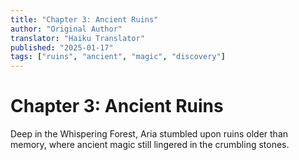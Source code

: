 ```yaml
---
title: "Chapter 3: Ancient Ruins"
author: "Original Author"
translator: "Haiku Translator"
published: "2025-01-17"
tags: ["ruins", "ancient", "magic", "discovery"]
---
```


# Chapter 3: Ancient Ruins

Deep in the Whispering Forest, Aria stumbled upon ruins older than memory, where ancient magic still lingered in the crumbling stones.